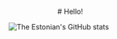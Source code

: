 <p align=center> # Hello!

<p align="left" width="100%">

<img width="25%"> ![The Estonian's GitHub stats](https://github-readme-stats.vercel.app/api?username=the-estonian&show_icons=true&theme=tokyonight)
</p>
